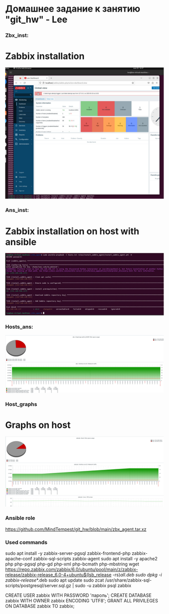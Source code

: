 # Домашнее задание к занятию "git_hw" - Lee

### Zbx_inst:
# Zabbix installation
![Screenshot](https://github.com/MindTempest/git_hw/blob/main/zbx_inst.jpg)

### Ans_inst:
# Zabbix installation on host with ansible
![Screenshot](https://github.com/MindTempest/git_hw/blob/main/zbx_ans.jpg)

### Hosts_ans:
![Screenshot](https://github.com/MindTempest/git_hw/blob/main/zbx_data.jpg)

### Host_graphs  
# Graphs on host
![Screenshot](https://github.com/MindTempest/git_hw/blob/main/zabzab_data.jpg)


### Ansible role

https://github.com/MindTempest/git_hw/blob/main/zbx_agent.tar.xz 

### Used commands
sudo apt install -y zabbix-server-pgsql zabbix-frontend-php zabbix-apache-conf zabbix-sql-scripts zabbix-agent
sudo apt install -y apache2 php php-pgsql php-gd php-xml php-bcmath php-mbstring
wget https://repo.zabbix.com/zabbix/6.0/ubuntu/pool/main/z/zabbix-release/zabbix-release_6.0-4+ubuntu$(lsb_release -rs)_all.deb
sudo dpkg -i zabbix-release_*.deb
sudo apt update
sudo zcat /usr/share/zabbix-sql-scripts/postgresql/server.sql.gz | sudo -u zabbix psql zabbix

CREATE USER zabbix WITH PASSWORD 'пароль';
CREATE DATABASE zabbix WITH OWNER zabbix ENCODING 'UTF8';
GRANT ALL PRIVILEGES ON DATABASE zabbix TO zabbix;

